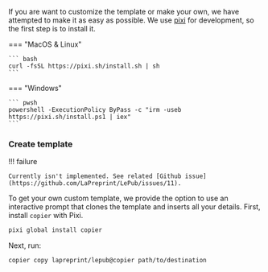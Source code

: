 If you are want to customize the template or make your own, we have attempted to make it as easy as possible. We use [pixi](https://pixi.sh) for development, so the first step is to install it.

=== "MacOS & Linux"

    ``` bash
    curl -fsSL https://pixi.sh/install.sh | sh
    ```

=== "Windows"

    ``` pwsh
    powershell -ExecutionPolicy ByPass -c "irm -useb https://pixi.sh/install.ps1 | iex"
    ```

### Create template

!!! failure

    Currently isn't implemented. See related [Github issue](https://github.com/LaPreprint/LePub/issues/11).

To get your own custom template, we provide the option to use an interactive prompt that clones the template and inserts all your details. First, install `copier` with Pixi.

```sh
pixi global install copier
```

Next, run:

```sh
copier copy lapreprint/lepub@copier path/to/destination
```


<!-- ## Update project details

The first thing you want to do is update the details around the project. That should be:

- `pixi.toml`
- `mkdocs.yml`
- `typst/X.X.X/typst.toml`
- `quarto/_extensions/lepub/_extension.yml`
- `myst/lepub/template.yml` -->